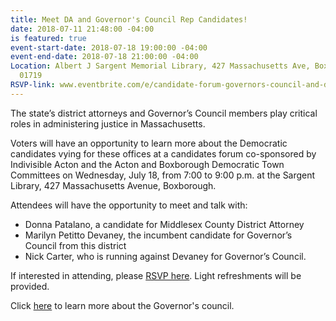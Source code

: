 ```yaml
---
title: Meet DA and Governor's Council Rep Candidates!
date: 2018-07-11 21:48:00 -04:00
is featured: true
event-start-date: 2018-07-18 19:00:00 -04:00
event-end-date: 2018-07-18 21:00:00 -04:00
Location: Albert J Sargent Memorial Library, 427 Massachusetts Ave, Boxborough, MA
  01719
RSVP-link: www.eventbrite.com/e/candidate-forum-governors-council-and-da-tickets-47284762999
---
```


The state’s district attorneys and Governor’s Council members play critical roles in administering justice in Massachusetts.

Voters will have an opportunity to learn more about the Democratic candidates vying for these offices at a candidates forum co-sponsored by Indivisible Acton and the Acton and Boxborough Democratic Town Committees on Wednesday, July 18, from 7:00 to 9:00 p.m. at the Sargent Library, 427 Massachusetts Avenue, Boxborough.

Attendees will have the opportunity to meet and talk with: 
* Donna Patalano, a candidate for Middlesex County District Attorney
* Marilyn Petitto Devaney, the incumbent candidate for Governor’s Council from this district 
* Nick Carter, who is running against Devaney for Governor’s Council.

If interested in attending, please [RSVP here](www.eventbrite.com/e/candidate-forum-governors-council-and-da-tickets-47284762999). Light refreshments will be provided.

Click [here](https://www.mass.gov/orgs/governors-council) to learn more about the Governor's council.
